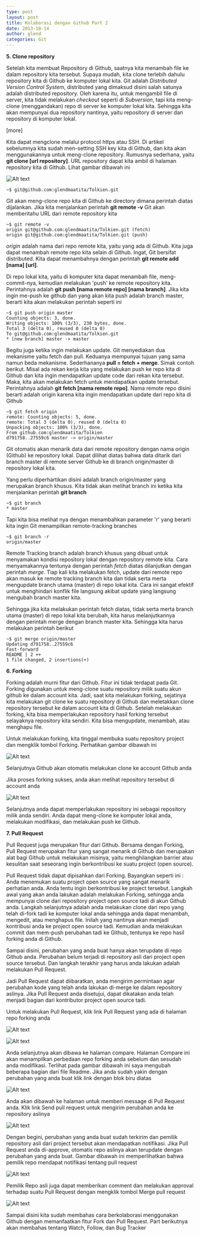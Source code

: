 ```yaml
---
type: post
layout: post
title: Kolaborasi dengan Github Part 2
date: 2013-10-14
author: glend
categories: Git
---
```

**5. Clone repository**

Setelah kita membuat Repository di Github, saatnya kita menambah file ke dalam repository kita tersebut. Supaya mudah, kita clone terlebih dahulu repository kita di Github ke komputer lokal kita. Git adalah *Distributed Version Control System*, distributed yang dimaksud disini salah satunya adalah distributed repository. Oleh karena itu, untuk mengambil file di server, kita tidak melakukan *checkout* seperti di *Subversion*, tapi kita meng-clone (menggandakan) repo di server ke komputer lokal kita. Sehingga kita akan mempunyai dua repository nantinya, yaitu repository di server dan repository di komputer lokal.

[more]

Kita dapat mengclone melalui protocol https atau SSH. Di artikel sebelumnya kita sudah men-setting SSH key kita di Github, dan kita akan menggunakannya untuk meng-clone repository. Rumusnya sederhana, yaitu **git clone [url repository]**. URL repository dapat kita ambil di halaman repository kita di Github. Lihat gambar dibawah ini

![Alt text](/images/url-clone.png)

    ~$ git@github.com:glendmaatita/Tolkien.git

Git akan meng-clone repo kita di Github ke directory dimana perintah diatas dijalankan. Jika kita menjalankan perintah **git remote -v** Git akan memberitahu URL dari remote repository kita

    ~$ git remote -v
    origin git@github.com:glendmaatita/Tolkien.git (fetch)
    origin git@github.com:glendmaatita/Tolkien.git (push)

*origin* adalah nama dari repo remote kita, yaitu yang ada di Github. Kita juga dapat menambah remote repo kita selain di Github. Ingat, Git bersifat distributed. Kita dapat menambahnya dengan perintah **git remote add [nama] [url]**.

Di repo lokal kita, yaitu di komputer kita dapat menambah file, meng-commit-nya, kemudian melakukan 'push' ke remote repository kita. Perintahnya adalah **git push [nama remote repo] [nama branch]**. Jika kita ingin me-push ke github dan yang akan kita push adalah branch master, berarti kita akan melakukan perintah seperti ini

    ~$ git push origin master
    Counting objects: 3, done.
    Writing objects: 100% (3/3), 230 bytes, done.
    Total 3 (delta 0), reused 0 (delta 0)
    To git@github.com:glendmaatita/Tolkien.git
    * [new branch] master -> master

Begitu juga ketika ingin melakukan update. Git menyediakan dua mekanisme yaitu fetch dan pull. Keduanya mempunyai tujuan yang sama namun beda mekanisme. Sederhananya **pull = fetch + merge**. Simak contoh berikut. Misal ada rekan kerja kita yang melakukan push ke repo kita di Github dan kita ingin mendapatkan update code dari rekan kita tersebut. Maka, kita akan melakukan fetch untuk mendapatkan update tersebut. Perintahnya adalah **git fetch [nama remote repo]**. Nama remote repo disini berarti adalah origin karena kita ingin mendapatkan update dari repo kita di Github

    ~$ git fetch origin
    remote: Counting objects: 5, done.
    remote: Total 3 (delta 0), reused 0 (delta 0)
    Unpacking objects: 100% (3/3), done.
    From github.com:glendmaatita/Tolkien
    d791758..27559c6 master -> origin/master

Git otomatis akan menarik data dari remote repository dengan nama origin (Github) ke repository lokal. Dapat dilihat diatas bahwa data ditarik dari branch master di remote server Github ke di branch origin/master di repository lokal kita.

Yang perlu diperhartikan disini adalah branch origin/master yang merupakan branch khusus. Kita tidak akan melihat branch ini ketika kita menjalankan perintah **git branch**

    ~$ git branch
    * master
    
Tapi kita bisa melihat nya dengan menambahkan parameter 'r' yang berarti kita ingin Git menampilkan remote-tracking branches

    ~$ git branch -r
    origin/master

Remote Tracking branch adalah branch khusus yang dibuat untuk menyamakan kondisi repository lokal dengan repository remote kita. Cara menyamakannya tentunya dengan perintah *fetch* diatas dilanjutkan dengan perintah *merge*. Tiap kali kita melakukan fetch, update dari remote repo akan masuk ke remote tracking branch kita dan tidak serta merta mengupdate branch utama (master) di repo lokal kita. Cara ini sangat efektif untuk menghindari konflik file langsung akibat update yang langsung mengubah branch master kita.

Sehingga jika kita melakukan perintah fetch diatas, tidak serta merta branch utama (master) di repo lokal kita berubah, kita harus melanjutkannya dengan perintah merge dengan branch master kita. Sehingga kita harus melakukan perintah berikut

    ~$ git merge origin/master
    Updating d791758..27559c6
    Fast-forward
    README | 2 ++
    1 file changed, 2 insertions(+)

**6. Forking**

Forking adalah murni fitur dari Github. Fitur ini tidak terdapat pada Git. Forking digunakan untuk meng-clone suatu repository milik suatu akun github ke dalam account kita. Jadi, saat kita melakukan forking, sejatinya kita melakukan git clone ke suatu repository di Github dan meletakkan clone repository tersebut ke dalam account kita di Github. Setelah melakukan forking, kita bisa memperlakukan repository hasil forking tersebut selayaknya repository kita sendiri. Kita bisa mengupdate, menambah, atau menghapu file.

Untuk melakukan forking, kita tinggal membuka suatu repository project dan mengklik tombol Forking. Perhatikan gambar dibawah ini

![Alt text](/images/forking.png)

Selanjutnya Github akan otomatis melakukan clone ke account Github anda

Jika proses forking sukses, anda akan melihat repository tersebut di account anda

![Alt text](/images/fork-success.png)

Selanjutnya anda dapat memperlakukan repository ini sebagai repository milik anda sendiri. Anda dapat meng-clone ke komputer lokal anda, melakukan modifikasi, dan melakukan push ke Github.

**7. Pull Request**

Pull Request juga merupakan fitur dari Github. Bersama dengan Forking, Pull Request merupakan fitur yang sangat menarik di Github dan merupakan alat bagi Github untuk melakukan misinya, yaitu menghilangkan barrier atau kesulitan saat seseorang ingin berkontribusi ke suatu project (open source).

Pull Request tidak dapat dipisahkan dari Forking. Bayangkan seperti ini : Anda menemukan suatu project open source yang sangat menarik perhatian anda. Anda tentu ingin berkontribusi ke project tersebut. Langkah awal yang akan anda lakukan adalah melakukan Forking, sehingga anda mempunyai clone dari repository project open source tadi di akun Github anda. Langkah selanjutnya adalah anda melakukan clone dari repo yang telah di-fork tadi ke komputer lokal anda sehingga anda dapat menambah, mengedit, atau menghapus file. Inilah yang nantinya akan menjadi kontribusi anda ke project open source tadi. Kemudian anda melakukan commit dan mem-push perubahan tadi ke Github, tentunya ke repo hasil forking anda di Github.

Sampai disini, perubahan yang anda buat hanya akan terupdate di repo Github anda. Perubahan belum terjadi di repository asli dari project open source tersebut. Dan langkah terakhir yang harus anda lakukan adalah melakukan Pull Request.

Jadi Pull Request dapat diibaratkan, anda mengirim permintaan agar perubahan kode yang telah anda lakukan di-merge ke dalam repository aslinya. Jika Pull Request anda disetujui, dapat dikatakan anda telah menjadi bagian dari kontributor project open source tadi.

Untuk melakukan Pull Request, klik link Pull Request yang ada di halaman repo forking anda

![Alt text](/images/pull-request-1.png)

![Alt text](/images/pull-request-2.png)

Anda selanjutnya akan dibawa ke halaman compare. Halaman Compare ini akan menampilkan perbedaan repo forking anda sebelum dan sesudah anda modifikasi. Terlihat pada gambar dibawah ini saya mengubah beberapa bagian dari file Readme. Jika anda sudah yakin dengan perubahan yang anda buat klik link dengan blok biru diatas

![Alt text](/images/pull-request-3.png)

Anda akan dibawah ke halaman untuk memberi message di Pull Request anda. Klik link Send pull request untuk mengirim perubahan anda ke repository aslinya

![Alt text](/images/pull-request-4.png)

Dengan begini, perubahan yang anda buat sudah terkirim dan pemilik repository asli dari project tersebut akan mendapatkan notifikasi. Jika Pull Request anda di-approve, otomatis repo aslinya akan terupdate dengan perubahan yang anda buat. Gambar dibawah ini memperlihatkan bahwa pemilik repo mendapat notifikasi tentang pull request

![Alt text](/images/pull-request-notif.png)

Pemilik Repo asli juga dapat memberikan comment dan melakukan approval terhadap suatu Pull Request dengan mengklik tombol Merge pull request

![Alt text](/images/pull-request-merged.png)

Sampai disini kita sudah membahas cara berkolaborasi menggunakan Github dengan memanfaatkan fitur Fork dan Pull Request. Part berikutnya akan membahas tentang Watch, Follow, dan Bug Tracker
